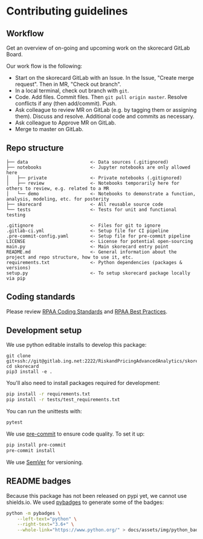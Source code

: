 # Contributing guidelines

## Workflow

Get an overview of on-going and upcoming work on the skorecard GitLab Board.

Our work flow is the following:
* Start on the skorecard GitLab with an Issue. In the Issue, "Create merge request". Then in MR, "Check out branch".
* In a local terminal, check out branch with `git`.
* Code. Add files. Commit files. Then `git pull origin master`. Resolve conflicts if any (then add/commit). Push.
* Ask colleague to review MR on GitLab (e.g. by tagging them or assigning them). Discuss and resolve. Additional code
and commits as necessary.
* Ask colleague to Approve MR on GitLab.
* Merge to master on GitLab.

## Repo structure

``` nohighlight
├── data                       <- Data sources (.gitignored)
├── notebooks                  <- Jupyter notebooks are only allowed here
│   ├── private                <- Private notebooks (.gitignored)
│   ├── review                 <- Notebooks temporarily here for others to review, e.g. related to a MR
│   └── demo                   <- Notebooks to demonstrate a function, analysis, modeling, etc. for posterity
├── skorecard                  <- All reusable source code
└── tests                      <- Tests for unit and functional testing
   
.gitignore                     <- Files for git to ignore
.gitlab-ci.yml                 <- Setup file for CI pipeline
.pre-commit-config.yaml        <- Setup file for pre-commit pipeline
LICENSE                        <- License for potential open-sourcing
main.py                        <- Main skorecard entry point
README.md                      <- General information about the project and repo structure, how to use it, etc.
requirements.txt               <- Python dependencies (packages & versions)
setup.py                       <- To setup skorecard package locally via pip
```

## Coding standards

Please review [RPAA Coding Standards](https://confluence.europe.intranet/display/RPAT/RPAA+Coding+Standards) and
[RPAA Best Practices](https://confluence.europe.intranet/display/RPAT/RPAA+Best+Practices).

## Development setup

We use python editable installs to develop this package:

```shell
git clone git+ssh://git@gitlab.ing.net:2222/RiskandPricingAdvancedAnalytics/skorecard.git
cd skorecard
pip3 install -e .
```

You'll also need to install packages required for development:

```bash
pip install -r requirements.txt
pip install -r tests/test_requirements.txt
```

You can run the unittests with:

```bash
pytest
```

We use [pre-commit](https://pre-commit.com/) to ensure code quality. To set it up:

```bash
pip install pre-commit
pre-commit install
```

We use [SemVer](http://semver.org/) for versioning.

## README badges

Because this package has not been released on pypi yet, we cannot use shields.io. 
We used [pybadges]() to generate some of the badges:

```bash
python -m pybadges \
    --left-text="python" \
    --right-text="3.6+" \
    --whole-link="https://www.python.org/" > docs/assets/img/python_badge.svg
```
